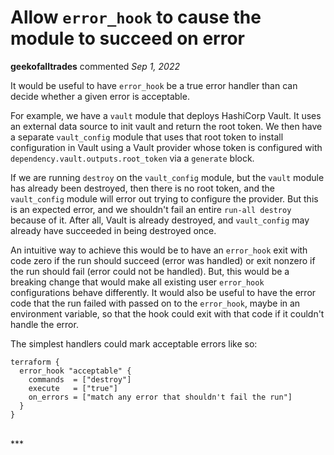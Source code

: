 # Allow `error_hook` to cause the module to succeed on error

**geekofalltrades** commented *Sep 1, 2022*

It would be useful to have `error_hook` be a true error handler than can decide whether a given error is acceptable.

For example, we have a `vault` module that deploys HashiCorp Vault. It uses an external data source to init vault and return the root token. We then have a separate `vault_config` module that uses that root token to install configuration in Vault using a Vault provider whose token is configured with `dependency.vault.outputs.root_token` via a `generate` block.

If we are running `destroy` on the `vault_config` module, but the `vault` module has already been destroyed, then there is no root token, and the `vault_config` module will error out trying to configure the provider. But this is an expected error, and we shouldn't fail an entire `run-all destroy` because of it. After all, Vault is already destroyed, and `vault_config` may already have succeeded in being destroyed once.

An intuitive way to achieve this would be to have an `error_hook` exit with code zero if the run should succeed (error was handled) or exit nonzero if the run should fail (error could not be handled). But, this would be a breaking change that would make all existing user `error_hook` configurations behave differently. It would also be useful to have the error code that the run failed with passed on to the `error_hook`, maybe in an environment variable, so that the hook could exit with that code if it couldn't handle the error.

The simplest handlers could mark acceptable errors like so:

```hcl
terraform {
  error_hook "acceptable" {
    commands  = ["destroy"]
    execute   = ["true"]
    on_errors = ["match any error that shouldn't fail the run"]
  }
}
```
<br />
***


